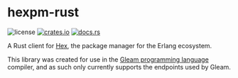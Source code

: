 # hexpm-rust

![license](https://img.shields.io/crates/l/hexpm.svg)
[![crates.io](https://img.shields.io/crates/v/hexpm.svg?logo=rust)][crates]
[![docs.rs](https://img.shields.io/badge/docs.rs-hexpm-blue)][docs]

A Rust client for [Hex][hex], the package manager for the Erlang ecosystem.

This library was created for use in the [Gleam programming language][gleam]
compiler, and as such only currently supports the endpoints used by Gleam.

[hex]: https://hex.pm/
[gleam]: https://gleam.run/
[crates]: https://crates.io/crates/hexpm
[docs]: https://docs.rs/hexpm
